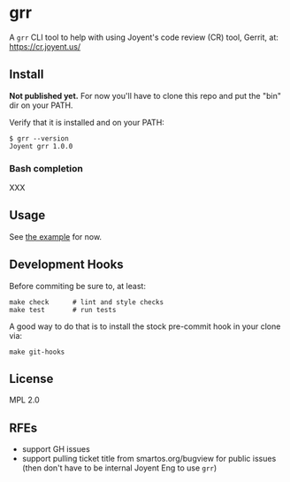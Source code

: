 # grr

A `grr` CLI tool to help with using Joyent's code review (CR) tool, Gerrit, at:
<https://cr.joyent.us/>

## Install

**Not published yet.** For now you'll have to clone this repo and put the "bin"
dir on your PATH.

Verify that it is installed and on your PATH:

    $ grr --version
    Joyent grr 1.0.0


### Bash completion

XXX


## Usage

See [the example](docs/example.md) for now.


## Development Hooks

Before commiting be sure to, at least:

    make check      # lint and style checks
    make test       # run tests

A good way to do that is to install the stock pre-commit hook in your
clone via:

    make git-hooks

## License

MPL 2.0


## RFEs

- support GH issues
- support pulling ticket title from smartos.org/bugview for public issues
  (then don't have to be internal Joyent Eng to use `grr`)
